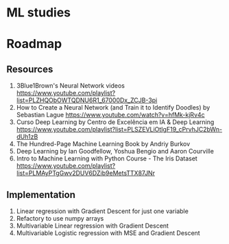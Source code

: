 # ML studies

# Roadmap

## Resources

1. 3Blue1Brown's Neural Network videos https://www.youtube.com/playlist?list=PLZHQObOWTQDNU6R1_67000Dx_ZCJB-3pi
2. How to Create a Neural Network (and Train it to Identify Doodles) by Sebastian Lague https://www.youtube.com/watch?v=hfMk-kjRv4c
3. Curso Deep Learning by Centro de Excelência em IA & Deep Learning https://www.youtube.com/playlist?list=PLSZEVLiOtIgF19_cPrvhJC2bWn-dUh1zB
4. The Hundred-Page Machine Learning Book by Andriy Burkov
5. Deep Learning by Ian Goodfellow, Yoshua Bengio and Aaron Courville
6. Intro to Machine Learning with Python Course - The Iris Dataset https://www.youtube.com/playlist?list=PLMAyPTgGwv2DUV6DZib9eMetsTTX87JNr

## Implementation

1. Linear regression with Gradient Descent for just one variable
2. Refactory to use numpy arrays
3. Multivariable Linear regression with Gradient Descent
4. Multivariable Logistic regression with MSE and Gradient Descent

